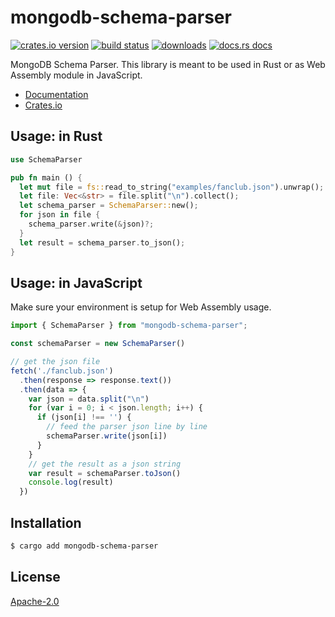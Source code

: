 # mongodb-schema-parser
[![crates.io version][1]][2] [![build status][3]][4]
[![downloads][5]][6] [![docs.rs docs][7]][8]

MongoDB Schema Parser. This library is meant to be used in Rust or as Web
Assembly module in JavaScript.

- [Documentation][8]
- [Crates.io][2]

## Usage: in Rust
```rust
use SchemaParser

pub fn main () {
  let mut file = fs::read_to_string("examples/fanclub.json").unwrap();
  let file: Vec<&str> = file.split("\n").collect();
  let schema_parser = SchemaParser::new();
  for json in file {
    schema_parser.write(&json)?;
  }
  let result = schema_parser.to_json();
}
```

## Usage: in JavaScript 
Make sure your environment is setup for Web Assembly usage. 
```js
import { SchemaParser } from "mongodb-schema-parser";

const schemaParser = new SchemaParser()

// get the json file
fetch('./fanclub.json')
  .then(response => response.text())
  .then(data => {
    var json = data.split("\n")
    for (var i = 0; i < json.length; i++) {
      if (json[i] !== '') {
        // feed the parser json line by line
        schemaParser.write(json[i])
      }
    }
    // get the result as a json string
    var result = schemaParser.toJson()
    console.log(result)
  })
```

## Installation
```sh
$ cargo add mongodb-schema-parser 
```

## License
[Apache-2.0](./LICENSE)

[1]: https://img.shields.io/crates/v/mongodb-schema-parser.svg?style=flat-square
[2]: https://crates.io/crates/mongodb-schema-parser
[3]: https://img.shields.io/travis/lrlna/mongodb-schema-parser.svg?style=flat-square
[4]: https://travis-ci.org/lrlna/mongodb-schema-parser
[5]: https://img.shields.io/crates/d/mongodb-schema-parser.svg?style=flat-square
[6]: https://crates.io/crates/mongodb-schema-parser
[7]: https://img.shields.io/badge/docs-latest-blue.svg?style=flat-square
[8]: https://docs.rs/mongodb-schema-parser
